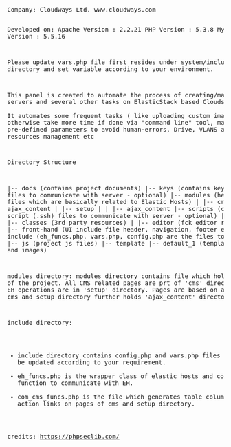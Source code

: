 <html><body><pre>
Company: Cloudways Ltd. www.cloudways.com

Developed on:
Apache Version :
    2.2.21
PHP Version :
    5.3.8
MySQL Version :
    5.5.16	

Please update vars.php file first resides under system/include directory and set variable according to your environment.

This panel is created to automate the process of creating/managing servers and several other tasks on ElasticStack based Clouds.  
It automates some frequent tasks ( like uploading custom images ) which otherwise take more time if done via "command line" tool, 
managing pre-defined parameters to avoid human-errors, Drive, VLANS and other resources management etc

Directory Structure

|-- docs (contains project documents)
|-- keys (contains key (.pem) files to communicate with server - optional)
|-- modules (here are the files which are basically related to Elastic Hosts)
|		|-- cms
|		|	|-- ajax_content
|		|-- setup
|		|	|-- ajax_content
|-- scripts (contains script (.ssh) files to communicate with server - optional)
|-- system
|		|-- classes (3rd party resources)
|		|-- editor (fck editor resources)
|		|-- front-hand (UI include file header, navigation, footer etc)
|		|-- include (eh_funcs.php, vars.php, config.php are the files to focus on)
|		|-- js (project js files)
|-- template
		|-- default_1 (template css files and images)


modules directory:
modules directory contains file which holds all UI of the project. All CMS related pages are prt of 'cms' directory while EH operations are in 'setup' directory.
Pages are based on ajax so both cms and setup directory further holds 'ajax_content' directories. 

include directory:
- include directory contains config.php and vars.php files which can be updated according to your requirement.
- eh_funcs.php is the wrapper class of elastic hosts and contains all function to communicate with EH.
- com_cms_funcs.php is the file which generates table colums and action links on pages of cms and setup directory.

credits:
https://phpseclib.com/
</pre></body></html>